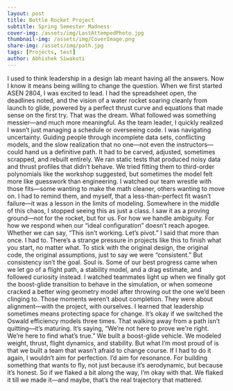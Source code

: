 ```yaml
---
layout: post
title: Bottle Rocket Project
subtitle: Spring Semester Madness
cover-img: /assets/img/LastAttempedPhoto.jpg
thumbnail-img: /assets/img/CoverImage.png
share-img: /assets/img/path.jpg
tags: [Projects, test]
author: Abhishek Siwakoti
---
```


I used to think leadership in a design lab meant having all the answers. Now I know it means being willing to change the question.
When we first started ASEN 2804, I was excited to lead. I had the spreadsheet open, the deadlines noted, and the vision of a water rocket soaring cleanly from launch to glide, powered by a perfect thrust curve and equations that made sense on the first try. That was the dream.
What followed was something messier—and much more meaningful.
As the team leader, I quickly realized I wasn’t just managing a schedule or overseeing code. I was navigating uncertainty. Guiding people through incomplete data sets, conflicting models, and the slow realization that no one—not even the instructors—could hand us a definitive path. It had to be carved, adjusted, sometimes scrapped, and rebuilt entirely.
We ran static tests that produced noisy data and thrust profiles that didn’t behave. We tried fitting them to third-order polynomials like the workshop suggested, but sometimes the model felt more like guesswork than engineering. I watched our team wrestle with those fits—some wanting to make the math cleaner, others wanting to move on. I had to remind them, and myself, that a less-than-perfect fit wasn’t failure—it was a lesson in the limits of modeling.
Somewhere in the middle of this chaos, I stopped seeing this as just a class. I saw it as a proving ground—not for the rocket, but for us. For how we handle ambiguity. For how we respond when our “ideal configuration” doesn’t reach apogee. Whether we can say, “This isn’t working. Let’s pivot.”
I said that more than once. I had to.
There’s a strange pressure in projects like this to finish what you start, no matter what. To stick with the original design, the original code, the original assumptions, just to say we were “consistent.” But consistency isn’t the goal. Soul is.
Some of our best progress came when we let go of a flight path, a stability model, and a drag estimate, and followed curiosity instead. I watched teammates light up when we finally got the boost-glide transition to behave in the simulation, or when someone cracked a better wing geometry model after throwing out the one we’d been clinging to. Those moments weren’t about completion. They were about alignment—with the project, with ourselves.
I learned that leadership sometimes means protecting space for change. It’s okay if we switched the Oswald efficiency models three times. That walking away from a path isn’t quitting—it’s maturing. It’s saying, “We’re not here to prove we're right. We’re here to find what’s true.”
We built a boost-glide vehicle. We modeled weight, thrust, flight dynamics, and stability. But what I’m most proud of is that we built a team that wasn’t afraid to change course.
If I had to do it again, I wouldn’t aim for perfection. I’d aim for resonance. For building something that wants to fly, not just because it’s aerodynamic, but because it’s honest.
So if we flaked a bit along the way, I’m okay with that. We flaked it till we made it—and maybe, that’s the real trajectory that mattered.
